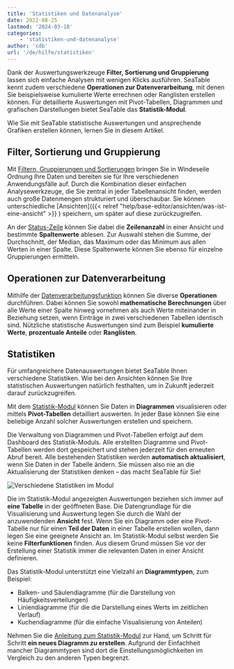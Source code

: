 ```yaml
---
title: 'Statistiken und Datenanalyse'
date: 2022-08-25
lastmod: '2024-03-18'
categories:
    - 'statistiken-und-datenanalyse'
author: 'cdb'
url: '/de/hilfe/statistiken'
---
```


Dank der Auswertungswerkzeuge **Filter, Sortierung und Gruppierung** lassen sich einfache Analysen mit wenigen Klicks ausführen. SeaTable kennt zudem verschiedene **Operationen zur Datenverarbeitung**, mit denen Sie beispielsweise kumulierte Werte errechnen oder Ranglisten erstellen können. Für detaillierte Auswertungen mit Pivot-Tabellen, Diagrammen und grafischen Darstellungen bietet SeaTable das **Statistik-Modul**.

Wie Sie mit SeaTable statistische Auswertungen und ansprechende Grafiken erstellen können, lernen Sie in diesem Artikel.

## Filter, Sortierung und Gruppierung

Mit [Filtern, Gruppierungen und Sortierungen](https://seatable.io/docs/grundlagen-von-ansichten/gruppierung-sortierung-und-filter/) bringen Sie in Windeseile Ordnung Ihre Daten und bereiten sie für Ihre verschiedenen Anwendungsfälle auf. Durch die Kombination dieser einfachen Analysewerkzeuge, die Sie zentral in jeder Tabellenansicht finden, werden auch große Datenmengen strukturiert und überschaubar. Sie können unterschiedliche [Ansichten]({{< relref "help/base-editor/ansichten/was-ist-eine-ansicht" >}}
) speichern, um später auf diese zurückzugreifen.

An der [Status-Zeile](https://seatable.io/docs/ansichtsoptionen/die-status-zeile-und-ihre-funktionen/) können Sie dabei die **Zeilenanzahl** in einer Ansicht und bestimmte **Spaltenwerte** ablesen. Zur Auswahl stehen die Summe, der Durchschnitt, der Median, das Maximum oder das Minimum aus allen Werten in einer Spalte. Diese Spaltenwerte können Sie ebenso für einzelne Gruppierungen ermitteln.

## Operationen zur Datenverarbeitung

Mithilfe der [Datenverarbeitungsfunktion](https://seatable.io/docs/datenverarbeitung/datenverarbeitungsoperationen-anlegen/) können Sie diverse **Operationen** durchführen. Dabei können Sie sowohl **mathematische Berechnungen** über alle Werte einer Spalte hinweg vornehmen als auch Werte miteinander in Beziehung setzen, wenn Einträge in zwei verschiedenen Tabellen identisch sind. Nützliche statistische Auswertungen sind zum Beispiel **kumulierte Werte**, **prozentuale Anteile** oder **Ranglisten**.

## Statistiken

Für umfangreichere Datenauswertungen bietet SeaTable Ihnen verschiedene Statistiken. Wie bei den Ansichten können Sie Ihre statistischen Auswertungen natürlich festhalten, um in Zukunft jederzeit darauf zurückzugreifen.

Mit dem [Statistik-Modul](https://seatable.io/docs/plugins/anleitung-zum-statistik-plugin/) können Sie Daten in **Diagrammen** visualisieren oder mittels **Pivot-Tabellen** detailliert auswerten. In jeder Base können Sie eine beliebige Anzahl solcher Auswertungen erstellen und speichern.

Die Verwaltung von Diagrammen und Pivot-Tabellen erfolgt auf dem Dashboard des Statistik-Moduls. Alle erstellten Diagramme und Pivot-Tabellen werden dort gespeichert und stehen jederzeit für den erneuten Abruf bereit. Alle bestehenden Statistiken werden **automatisch aktualisiert**, wenn Sie Daten in der Tabelle ändern. Sie müssen also nie an die Aktualisierung der Statistiken denken – das macht SeaTable für Sie!

![Verschiedene Statistiken im Modul](https://seatable.io/wp-content/uploads/2021/10/Statistiken.png)

Die im Statistik-Modul angezeigten Auswertungen beziehen sich immer auf **eine Tabelle** in der geöffneten Base. Die Datengrundlage für die Visualisierung und Auswertung legen Sie durch die Wahl der anzuwendenden **Ansicht** fest. Wenn Sie ein Diagramm oder eine Pivot-Tabelle nur für einen **Teil der Daten** in einer Tabelle erstellen wollen, dann legen Sie eine geeignete Ansicht an. Im Statistik-Modul selbst werden Sie keine **Filterfunktionen** finden. Aus diesem Grund müssen Sie vor der Erstellung einer Statistik immer die relevanten Daten in einer Ansicht definieren.

Das Statistik-Modul unterstützt eine Vielzahl an **Diagrammtypen**, zum Beispiel:

- Balken- und Säulendiagramme (für die Darstellung von Häufigkeitsverteilungen)
- Liniendiagramme (für die die Darstellung eines Werts im zeitlichen Verlauf)
- Kuchendiagramme (für die einfache Visualisierung von Anteilen)

Nehmen Sie die [Anleitung zum Statistik-Modul](https://seatable.io/docs/plugins/anleitung-zum-statistik-plugin/) zur Hand, um Schritt für Schritt **ein neues Diagramm zu erstellen**. Aufgrund der Einfachheit mancher Diagrammtypen sind dort die Einstellungsmöglichkeiten im Vergleich zu den anderen Typen begrenzt.
